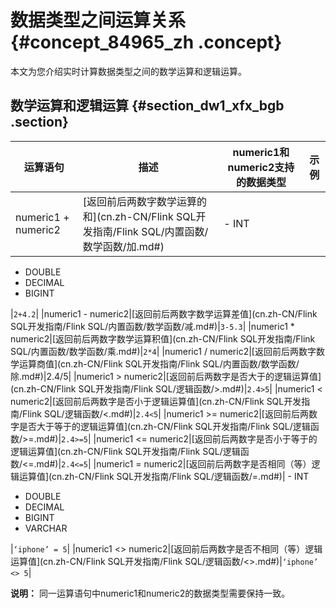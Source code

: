 # 数据类型之间运算关系 {#concept_84965_zh .concept}

本文为您介绍实时计算数据类型之间的数学运算和逻辑运算。

## 数学运算和逻辑运算 {#section_dw1_xfx_bgb .section}

|运算语句|描述|numeric1和numeric2支持的数据类型|示例|
|----|--|------------------------|--|
|numeric1 + numeric2|[返回前后两数字数学运算的和](cn.zh-CN/Flink SQL开发指南/Flink SQL/内置函数/数学函数/加.md#)| -   INT
-   DOUBLE
-   DECIMAL
-   BIGINT

 |`2+4.2`|
|numeric1 - numeric2|[返回前后两数字数学运算差值](cn.zh-CN/Flink SQL开发指南/Flink SQL/内置函数/数学函数/减.md#)|`3-5.3`|
|numeric1 \* numeric2|[返回前后两数字数学运算积值](cn.zh-CN/Flink SQL开发指南/Flink SQL/内置函数/数学函数/乘.md#)|`2*4`|
|numeric1 / numeric2|[返回前后两数字数学运算商值](cn.zh-CN/Flink SQL开发指南/Flink SQL/内置函数/数学函数/除.md#)|2.4/5|
|numeric1 \> numeric2|[返回前后两数字是否大于的逻辑运算值](cn.zh-CN/Flink SQL开发指南/Flink SQL/逻辑函数/>.md#)|`2.4>5`|
|numeric1 < numeric2|[返回前后两数字是否小于逻辑运算值](cn.zh-CN/Flink SQL开发指南/Flink SQL/逻辑函数/<.md#)|`2.4<5`|
|numeric1 \>= numeric2|[返回前后两数字是否大于等于的逻辑运算值](cn.zh-CN/Flink SQL开发指南/Flink SQL/逻辑函数/>=.md#)|`2.4>=5`|
|numeric1 <= numeric2|[返回前后两数字是否小于等于的逻辑运算值](cn.zh-CN/Flink SQL开发指南/Flink SQL/逻辑函数/<=.md#)|`2.4<=5`|
|numeric1 = numeric2|[返回前后两数字是否相同（等）逻辑运算值](cn.zh-CN/Flink SQL开发指南/Flink SQL/逻辑函数/=.md#)| -   INT
-   DOUBLE
-   DECIMAL
-   BIGINT
-   VARCHAR

 |`‘iphone’ = 5`|
|numeric1 <\> numeric2|[返回前后两数字是否不相同（等）逻辑运算值](cn.zh-CN/Flink SQL开发指南/Flink SQL/逻辑函数/<>.md#)|`‘iphone’ <> 5`|

**说明：** 同一运算语句中numeric1和numeric2的数据类型需要保持一致。

